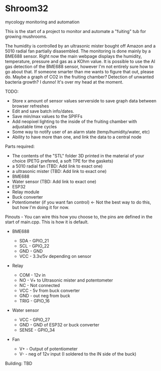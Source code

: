 # Shroom32
mycology monitoring and automation

This is the start of a project to monitor and automate a "fuiting" tub for growing mushrooms. 

The humidity is controlled by an ultrasonic mister bought off Amazon and a 5010 radial fan partially disasembled. The monitoring is done mainly by a BME688 sensor. 
Right now the main webpage displays the humidity, temperature, pressure and gas as a KOhm value. 
It is possible to use the AI gas detection of the BME688 sensor, however I'm not entirely sure how to go about that. If someone smarter than me wants to figure that out, please do. Maybe a graph of CO2 in the fruiting chamber? Detection of unwanted bacteria growth? I dunno! It's over my head at the moment. 

TODO:

- Store x amount of sensor values serverside to save graph data between browser refreshes
- Edit and save batch info/dates.
- Save min/max values to the SPIFFs 
- Add neopixel lighting to the inside of the fruiting chamber with adjustable time cycles
- Some way to notify user of an alarm state (temp/humidity/water, etc)
- Ability to have more than one, and link the data to a central node

Parts required:
- The contents of the "STL" folder 3D printed in the material of your choice (PETG prefered, a soft TPE for the gaskets)
- a 5010 radial fan (TBD: Add link to exact one)
- a ultrasonic mister (TBD: Add link to exact one)
- BME688
- Water sensor (TBD: Add link to exact one)
- ESP32
- Relay module
- Buck converter
- Potentiometer (if you want fan control) <- Not the best way to do this, but how I'm doing it for now.

Pinouts - You can wire this how you choose to, the pins are defined in the start of main.cpp. This is how it is default. 
- BME688
  - SDA - GPIO_21
  - SCL - GPIO_22
  - GND - GND
  - VCC - 3.3v/5v depending on sensor
  
- Relay 
  - COM - 12v in
  - NO - V+ to Ultrasonic mister and potentometer
  - NC - Not connected 
  - VCC - 5v from buck converter
  - GND - out neg from buck
  - TRIG - GPIO_16
  
- Water sensor 
  - VCC - GPIO_27
  - GND - GND of ESP32 or buck converter 
  - SENSE - GPIO_34
  
- Fan
  - V+ - Output of potentiometer
  - V- - neg of 12v input (I soldered to the IN side of the buck)

Building:
TBD
